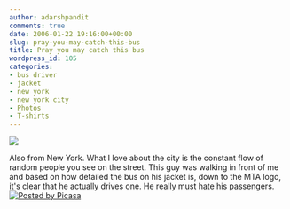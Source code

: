 ```yaml
---
author: adarshpandit
comments: true
date: 2006-01-22 19:16:00+00:00
slug: pray-you-may-catch-this-bus
title: Pray you may catch this bus
wordpress_id: 105
categories:
- bus driver
- jacket
- new york
- new york city
- Photos
- T-shirts
---
```


[![](http://photos1.blogger.com/blogger/5119/270/320/IMG_2916.jpg)](http://photos1.blogger.com/blogger/5119/270/640/IMG_2916.jpg)   
  
Also from New York. What I love about the city is the constant flow of random people you see on the street. This guy was walking in front of me and based on how detailed the bus on his jacket is, down to the MTA logo, it's clear that he actually drives one. He really must hate his passengers. [![Posted by Picasa](http://photos1.blogger.com/pbp.gif)](http://picasa.google.com/)
